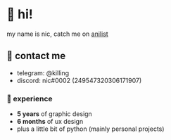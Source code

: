 # 👋 hi!
my name is nic, catch me on [anilist](https://anilist.co/user/nic/)

## 💬 contact me
* telegram: @killing
* discord: nic#0002 (249547320306171907)

### 📌 experience
- **5 years** of graphic design
- **6 months** of ux design
- plus a little bit of python (mainly personal projects)
